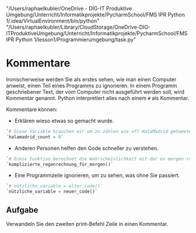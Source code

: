 "/Users/raphaelkubler/OneDrive - DIG-IT Produktive Umgebung/Unterricht/Informatikprojekte/PycharmSchool/FMS IPR Python 1/.idea/VirtualEnvironment/bin/python" "/Users/raphaelkubler/Library/CloudStorage/OneDrive-DIG-ITProduktiveUmgebung/Unterricht/Informatikprojekte/PycharmSchool/FMS IPR Python 1/lesson1/Programmierumgebung/task.py"


# Kommentare


Ironischerweise werden Sie als erstes sehen, wie man einen Computer anweist, einen Teil eines Programms zu
 ignorieren. In einem Programm geschriebener Text, der vom Computer nicht ausgeführt werden soll, wird Kommentar
 genannt. Python interpretiert alles nach einem `#` als Kommentar. 


Kommentare können:


- Erklären wieso etwas so gemacht wurde.

  
````python
`# Diese Variable brauchen wir um zu zählen wie oft HalaMadrid getweeted wird.`
`halamadrid_count = 0`
````


- Anderen Personen helfen den Code schneller zu verstehen.

  
````python
`# Diese Funktion berechnet die Wahrscheinlichkeit mit der es morgen regnen wird.`
`komplizierte_regenrechnung_für_morgen()`
````

  

  

- Eine Programmzeile ignorieren, um zu sehen, was ohne Sie passiert.

  
````python
`# nützliche_variable = alter_code()`
`nützliche_variable = neuer_code()`
````



## Aufgabe


Verwandeln Sie den zweiten print-Befehl Zeile in einen Kommentar.


